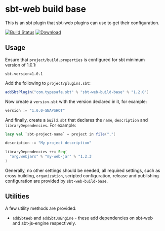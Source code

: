 # sbt-web build base

This is an sbt plugin that sbt-web plugins can use to get their configuration.

[![Build Status](https://travis-ci.org/sbt/sbt-web-build-base.svg?branch=master)](https://travis-ci.org/sbt/sbt-web-build-base) [![Download](https://api.bintray.com/packages/sbt-web/sbt-plugin-releases/sbt-web-build-base/images/download.svg)](https://bintray.com/sbt-web/sbt-plugin-releases/sbt-web-build-base/_latestVersion)

## Usage

Ensure that `project/build.properties` is configured for sbt minimum version of 1.0.1:

```
sbt.version=1.0.1
```

Add the following to `project/plugins.sbt`:

```scala
addSbtPlugin("com.typesafe.sbt" % "sbt-web-build-base" % "1.2.0")
```

Now create a `version.sbt` with the version declared in it, for example:

```scala
version := "1.0.0-SNAPSHOT"
```

And finally, create a `build.sbt` that declares the `name`, `description` and `libraryDependencies`.  For example:

```scala
lazy val `sbt-project-name` = project in file(".")

description := "My project description"

libraryDependencies ++= Seq(
  "org.webjars" % "my-web-jar" % "1.2.3
)
```

Generally, no other settings should be needed, all required settings, such as cross building, `organization`, scripted configuration, release and publishing configuration are provided by `sbt-web-build-base`.

## Utilities

A few utility methods are provided:

* `addSbtWeb` and `addSbtJsEngine` - these add dependencies on sbt-web and sbt-js-engine respectively.
